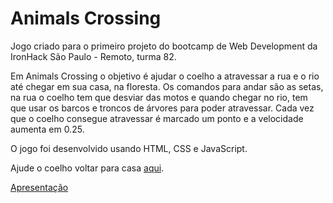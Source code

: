 # Animals Crossing

Jogo criado para o primeiro projeto do bootcamp de Web Development da IronHack São Paulo - Remoto, turma 82.

Em Animals Crossing o objetivo é ajudar o coelho a atravessar a rua e o rio até chegar em sua casa, na floresta. 
Os comandos para andar são as setas, na rua o coelho tem que desviar das motos e quando chegar no rio, tem que usar os barcos e troncos de árvores para poder atravessar. Cada vez que o coelho consegue atravessar é marcado um ponto e a velocidade aumenta em 0.25.

O jogo foi desenvolvido usando HTML, CSS e JavaScript.


Ajude o coelho voltar para casa  [aqui](https://carolineabreu.github.io/animals-crossing/).

 [Apresentação](https://docs.google.com/presentation/d/1tS2Dd9g-LixfLV5u3PlSYgfvcgAs-JYCaB8rJfn-ZHM/edit?usp=sharing)
